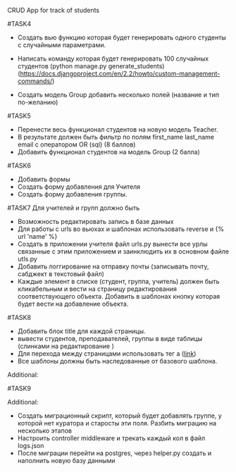 CRUD App for track of students

#TASK4
- Создать вью функцию которая будет генерировать одного студенты с случайными параметрами.

- Написать команду которая будет генерировать 100 случайных студентов (python manage.py generate_students) (https://docs.djangoproject.com/en/2.2/howto/custom-management-commands/)

- Создать модель Group добавить несколько полей (название и тип по-желанию)

#TASK5
- Перенести весь функционал студентов на новую модель Teacher.
- В результате должен быть фильтр по полям first_name last_name email с оператором OR (sql) (8 баллов)
- Добавить функционал студентов на модель Group (2 балла)

#TASK6
- Добавить формы
- Создать форму добавления для Учителя
- Создать форму добавления группы.

#TASK7
Для учителей и групп должно быть
- Возможность редактировать запись в базе данных
- Для работы с urls во вьюхах и шаблонах использовать reverse и {% url 'name' %}
- Создать в приложении учителя файл urls.py вынести все урлы связанные с этим приложением и заинклюдить их в основном файле utls.py
- Добавить логгирование на отправку почты (записывать почту, сабджект в текстовый файл)
- Каждые элемент в списке (студент, группа, учитель) должен быть кликабельным и вести на страницу редактирования соответствующего объекта. Добавить в шаблонах кнопку которая будет вести на добавление объекта.

#TASK8
- Добавить блок title для каждой страницы.
- вывести студентов, преподавателей, группы в виде таблицы (слинками на редактирование )
- Для перехода между страницами использовать тег а (<a href="...">link</a>)
- Все шаблоны должны быть наследованные от базового шаблона.

Additional:

#TASK9


Additional:
- Создать миграционный скрипт, который будет добавлять группе, 
у которой нет куратора и старосты эти поля. Разбить миграцию на несколько этапов
- Настроить controller middleware и трекать каждый кол в файл logs.json
- После миграции перейти на postgres, через helper.py создать и наполнить новую базу данными
